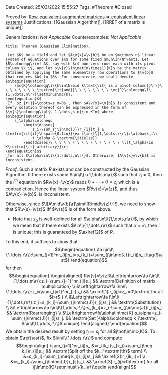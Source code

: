 <br />
<br />

Date Created: 25/03/2022 15:55:27
Tags: #Theorem #Closed

Proved by: [Row-equivalent augmented matrices $\Rightarrow$ equivalent linear systems](Row-equivalent%20augmented%20matrices%20implies%20equivalent%20linear%20systems.md)
Justifications: [[Gaussian Algorithm]], [[RREF of a matrix is unique]]

Generalizations: _Not Applicable_
Counterexamples: _Not Applicable_

``` ad-Theorem
title: Theorem (Gaussian Elimination).

_Let $K$ be a field and let $A\v{x}=\v{b}$ be an $m\times n$ linear system of equations over $K$ for some fixed $m,n\in\N^\ast$. Let $R\coloneqq\rref A$, say with $r$ non-zero rows each with its pivot column $k_i$, and let $\v{z}\in\mat{m\times1}{K}$ be the matrix obtained by applying the same elementary row operations to $\v{b}$ that reduces $A$ to $R$. For convenience, we shall denote_
$$\begin{equation}
    \mc{K}\coloneqq\l\{k\in\N\mid k\text{\it{ is a pivot column}}\r\}\ \ \ \ \ \ \ \ \textrm{\it{and}}\ \ \ \ \ \ \ \ \mc{J}\coloneqq\l\{1,\dots,n\r\}\setminus\mc{K}.
\end{equation}$$
_If_ $z_{r+1}=\cdots=z_m=0$_, then $A\v{x}=\v{b}$ is consistent and every solution thereof can be expressed in the form of $\v{s}\coloneqq\tpl{s_1,\dots,s_n}\in K^n$ where_
$$\begin{equation}
    s_\alpha\coloneqq
        \begin{dcases}
            z_i-\sum_{j\in\mc{J}}r_{ij}t_j & \textrm{\it{if}\hspace{0.1in}}\ex i\in\l\{1,\dots,r\r\}:\alpha=k_i\\
            t_\alpha & \textrm{\it{else}}
        \end{dcases}\ \ \ \ \ \ \ \ \ \ \ \ \ \ \ \ \l(t_\alpha\in K\textrm{\it{ arbitrary}}\r)
\end{equation}$$
_for all $\alpha\in\l\{1,\dots,n\r\}$. Otherwise, $A\v{x}=\v{b}$ is inconsistent._

```

_Proof_. Such a matrix $R$ exists and can be constructed by the Gaussian Algorithm. If there exists some $i\in\l\{r+1,\dots,m\r\}$ such that $z_i\neq0$, then the $i^\textrm{th}$ equation in $R\v{x}=\v{z}$ reads $0+\cdots+0=z_i$ which is a contradiction. Hence the linear system $R\v{x}=\v{z}$, and thus $A\v{x}=\v{b}$, is inconsistent.

Otherwise, since $\l[A\mid\v{b}\r]\sim\l[R\mid\v{z}\r]$, we need to show that $R\v{s}=\v{z}$ iff $\v{s}$ is of the form above.
* Note that $s_\alpha$ is well-defined for all $\alpha\in\l\{1,\dots,n\r\}$, by which we mean that if there exists $i\in\l\{1,\dots,r\r\}$ such that $\alpha=k_i$, then $i$ is unique; this is guaranteed by $\axiref[2]$ of $R$.

To this end, it suffices to show that
$$\begin{equation}
    \fa i\in\l\{1,\dots,r\r\}:\sum_{j=1}^nr_{ij}s_j=s_{k_i}+\sum_{j\in\mc{J}}r_{ij}s_j,\tag{$\ast$}
\end{equation}$$
for then
$$\begin{equation}
    \begin{aligned}
        R\v{s}=\v{z}&\Leftrightarrow\fa i\in\l\{1,\dots,m\r\}:z_i=\sum_{j=1}^nr_{ij}s_j && \textrm{Definition of matrix multiplication} \\
        &\Leftrightarrow\fa i\in\l\{1,\dots,r\r\}:z_i=\sum_{j=1}^nr_{ij}s_i && \axiref[1]:r_{ij}=z_i=0\textrm{ for all $i>r$ } \\
        &\Leftrightarrow\fa i\in\l\{1,\dots,r\r\}:z_i=s_{k_i}+\sum_{j\in\mc{J}}r_{ij}s_j && \textrm{Substitution} \\
        &\Leftrightarrow\fa i\in\l\{1,\dots,r\r\}:s_{k_i}=z_i-\sum_{j\in\mc{J}}r_{ij}s_j && \textrm{Rearranging} \\
        &\Leftrightarrow\fa\alpha\in\mc{K}:s_\alpha=z_i-\sum_{j\in\mc{J}}r_{ij}s_j. && \textrm{Set }\alpha\coloneqq k_i\textrm{; $i\in\l\{1,\dots,r\r\}$ unique}
    \end{aligned}
\end{equation}$$
We obtain the desired result by setting $t_j\coloneqq s_j$ for all $j\not\in\mc{K}$. To obtain $\ref{\ast}$, fix $i\in\l\{1,\dots,r\r\}$ and compute
$$\begin{align}
    \sum_{j=1}^nr_{ij}s_j&=r_{ik_i}s_{k_i}+\sum_{j\neq k_i}r_{ij}s_j && \textrm{Split off the $k_i^\textrm{th}$ term} \\
    &=s_{k_i}+\sum_{j\neq k_i}r_{ij}s_j && \axiref[2]:r_{ik_i}=1 \\
    &=s_{k_i}+\sum_{j\in\mc{J}}r_{ij}s_i. && \axiref[3]:r_{ij}=0\textrm{ for all }j\in\mc{K}\setminus\l\{k_i\r\}\qedin
\end{align}$$
